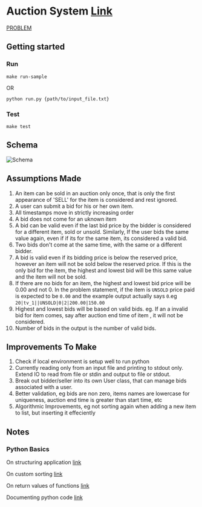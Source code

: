 # Auction System [Link](https://gist.github.com/cggaurav/90a5633bfda6eb40ddfc5d9912e0f8ed)

[PROBLEM](PROBLEM.md)

## Getting started

### Run

`make run-sample`

OR

`python run.py {path/to/input_file.txt}`

### Test 

`make test`

## Schema
 
![Schema](https://cdn-std.droplr.net/files/acc_279689/Gy5hLm "Schema" )

## Assumptions Made 

1. An item can be sold in an auction only once, that is only the first appearance of 'SELL' for the item is considered and rest ignored.
2. A user can submit a bid for his or her own item.
3. All timestamps move in strictly increasing order
4. A bid does not come for an uknown item
5. A bid can be valid even if the last bid price by the bidder is considered for a different item, sold or unsold. Similarly, If the user bids the same value again, even if if its for the same item, its considered a valid bid.
6. Two bids don't come at the same time, with the same or a different bidder.
7. A bid is valid even if its bidding price is below the reserved price, however an item will not be sold below the reserved price. If this is the only bid for the item, the highest and lowest bid will be this same value and the item will not be sold.
8. If there are no bids for an item, the highest and lowest bid price will be 0.00 and not 0. In the problem statement, if the item is `UNSOLD` price paid is expected to be `0.00` and the example output actually says `0`.eg `20|tv_1||UNSOLD|0|2|200.00|150.00`
9. Highest and lowest bids will be based on valid bids. eg. If an a invalid bid for item comes, say after auction end time of item , it will not be considered.
10. Number of bids in the output is the number of valid bids.

## Improvements To Make

1. Check if local environment is setup well to run python
2. Currently reading only from an input file and printing to stdout only. Extend IO to read from file or stdin and output to file or stdout.
3. Break out bidder/seller into its own User class, that can manage bids associated with a user.
4. Better validation, eg bids are non zero, items names are lowercase for uniqueness, auction end time is greater than start time, etc
5. Algorithmic Improvements, eg not sorting again when adding a new item to list, but inserting it effeciently

## Notes

### Python Basics

On structuring application [link](https://www.kennethreitz.org/essays/repository-structure-and-python)

On custom sorting [link](https://portingguide.readthedocs.io/en/latest/comparisons.html)

On return values of functions [link](http://www.compciv.org/guides/python/fundamentals/function-definitions/)

Documenting python code [link](https://realpython.com/documenting-python-code/)

